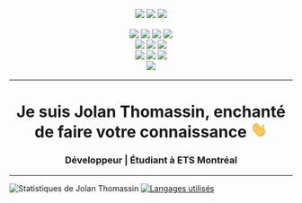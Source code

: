 <p align="center"> 
  <img src="https://img.shields.io/badge/Âge-18-blue" />
  <img src="https://img.shields.io/badge/Localisation-Canada-blue" />
  <img src="https://img.shields.io/badge/Langues-Français/Anglais-blue" /> 
  <br>
  <br>
  
  <img src="https://img.shields.io/badge/Python-%20Très bonne maitrise-lime" />
  <img src="https://img.shields.io/badge/HTML/CSS-%20Très bonne maitrise-lime" />
  <img src="https://img.shields.io/badge/Resolve Dacinci (montage vidéo)-%20Très bonne maitrise-lime" />
  <img src="https://img.shields.io/badge/Algorithmie-%20Très bonne maitrise-lime" />
  
  <br>
  
  <img src="https://img.shields.io/badge/PHP-%20Bonne maitrise-green" />
  <img src="https://img.shields.io/badge/Pl/SQL-%20Bonne maitrise-green" />
  <img src="https://img.shields.io/badge/SQLite-%20Bonne maitrise-green" />
  
  <br>
  
  <img src="https://img.shields.io/badge/C-%20Maitrise-brightgreen" />
  <img src="https://img.shields.io/badge/C♯-%20Maitrise-brightgreen" />
  <img src="https://img.shields.io/badge/C++-%20Maitrise-brightgreen" />
  
  <br>
  
  <img src="https://img.shields.io/badge/Javascript-%20Apprentissage-blanchedalmond" /> 
</p>

<hr>
<h1 align="center">Je suis Jolan Thomassin, enchanté de faire votre connaissance <img src="https://raw.githubusercontent.com/ABSphreak/ABSphreak/master/gifs/Hi.gif" width="30px"> </h1>
<h3 align="center"> Développeur | Étudiant à ETS Montréal </h3>

<hr>

![Statistiques de Jolan Thomassin](https://github-readme-stats.vercel.app/api?username=JolanThomassin&show_icons=true&theme=dracula)
[![Langages utilisés](https://github-readme-stats.vercel.app/api/top-langs/?username=JolanThomassin&layout=compact&theme=dracula)](https://github.com/JolanThomassin/github-readme-stats)
